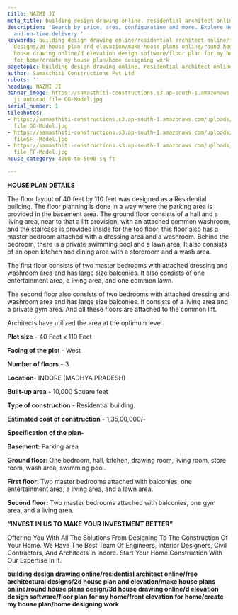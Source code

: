 ```yaml
---
title: NAZMI JI
meta_title: building design drawing online, residential architect online
description: 'Search by price, area, configuration and more. ‎Explore New Projects,  quality
  and on-time delivery '
keywords: building design drawing online/residential architect online/free architectural
  designs/2d house plan and elevation/make house plans online/round house plans design/3d
  house drawing online/d elevation design software/floor plan for my home/front elevation
  for home/create my house plan/home designing work
pagetopic: building design drawing online, residential architect online
author: Samasthiti Constructions Pvt Ltd
robots: ''
heading: NAZMI JI
banner_image: https://samasthiti-constructions.s3.ap-south-1.amazonaws.com/uploads/nazmi
  ji autocad file GG-Model.jpg
serial_number: 1
tilephotos:
- https://samasthiti-constructions.s3.ap-south-1.amazonaws.com/uploads/nazmi ji autocad
  file GG-Model.jpg
- https://samasthiti-constructions.s3.ap-south-1.amazonaws.com/uploads/nazmi ji autocad
  fileSF -Model.jpg
- https://samasthiti-constructions.s3.ap-south-1.amazonaws.com/uploads/nazmi ji autocad
  file FF-Model.jpg
house_category: 4000-to-5000-sq-ft

---
```

**HOUSE PLAN DETAILS**

The floor layout of 40 feet by 110 feet was designed as a Residential building. The floor planning is done in a way where the parking area is provided in the basement area. The ground floor consists of a hall and a living area, near to that a lift provision, with an attached common washroom, and the staircase is provided inside for the top floor, this floor also has a master bedroom attached with a dressing area and a washroom. Behind the bedroom, there is a private swimming pool and a lawn area. It also consists of an open kitchen and dining area with a storeroom and a wash area.

The first floor consists of two master bedrooms with attached dressing and washroom area and has large size balconies. It also consists of one entertainment area, a living area, and one common lawn.

The second floor also consists of two bedrooms with attached dressing and washroom area and has large size balconies. It consists of a living area and a private gym area. And all these floors are attached to the common lift.

Architects have utilized the area at the optimum level.

**Plot size** - 40 Feet x 110 Feet

**Facing of the plo**t - West

**Number of floors** - 3

**Location**- INDORE (MADHYA PRADESH)

**Built-up area** - 10,000 Square feet

**Type of construction** - Residential building.

**Estimated cost of construction** - 1,35,00,000/-

**Specification of the plan**-

**Basement:** Parking area

**Ground floor**: One bedroom, hall, kitchen, drawing room, living room, store room, wash area, swimming pool.

**First floor:** Two master bedrooms attached with balconies, one entertainment area, a living area, and a lawn area.

**Second floor:** Two master bedrooms attached with balconies, one gym area, and a living area.

**“INVEST IN US TO MAKE YOUR INVESTMENT BETTER”**

Offering You With All The Solutions From Designing To The Construction Of Your Home. We Have The Best Team Of Engineers, Interior Designers, Civil Contractors, And Architects In Indore. Start Your Home Construction With Our Expertise In It.

**building design drawing online/residential architect online/free architectural designs/2d house plan and elevation/make house plans online/round house plans design/3d house drawing online/d elevation design software/floor plan for my home/front elevation for home/create my house plan/home designing work**